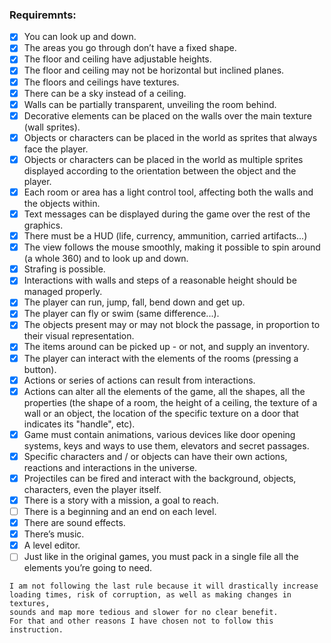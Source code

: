 
### Requiremnts:
- [x] You can look up and down.
- [x] The areas you go through don’t have a fixed shape.
- [x] The floor and ceiling have adjustable heights.
- [x] The floor and ceiling may not be horizontal but inclined planes.
- [x] The floors and ceilings have textures.
- [x] There can be a sky instead of a ceiling.
- [x] Walls can be partially transparent, unveiling the room behind.
- [x] Decorative elements can be placed on the walls over the main texture
		(wall sprites).
- [x] Objects or characters can be placed in the world as sprites that always face the player.	
- [x] Objects or characters can be placed in the world as multiple sprites displayed according to the orientation
		between the object and the player.
- [x] Each room or area has a light control tool, affecting both the walls and the objects within.
- [x] Text messages can be displayed during the game over the rest of the graphics.
- [x] There must be a HUD (life, currency, ammunition, carried artifacts...)
- [x] The view follows the mouse smoothly, making it possible to spin around (a whole 360) and to look up and down.
- [x] Strafing is possible.
- [x] Interactions with walls and steps of a reasonable height should be managed properly.
- [x] The player can run, jump, fall, bend down and get up.
- [x] The player can fly or swim (same difference...).
- [x] The objects present may or may not block the passage, in proportion to their visual representation.
- [x] The items around can be picked up - or not, and supply an inventory.
- [x] The player can interact with the elements of the rooms (pressing a button).
- [x] Actions or series of actions can result from interactions.
- [x] Actions can alter all the elements of the game, all the shapes, all the properties
	(the shape of a room, the height of a ceiling, the texture of a wall or an object,
	the location of the specific texture on a door that indicates its "handle", etc).
- [x] Game must contain animations, various devices like door opening systems, keys and ways to use them, elevators and secret passages.
- [x] Specific characters and / or objects can have their own actions, reactions and interactions in the universe.
- [x] Projectiles can be fired and interact with the background, objects, characters, even the player itself.
- [x] There is a story with a mission, a goal to reach.
- [ ] There is a beginning and an end on each level.
- [x] There are sound effects.
- [x] There’s music.
- [x] A level editor.
- [ ] Just like in the original games, you must pack in a single file all the elements you’re going to need.
```
I am not following the last rule because it will drastically increase
loading times, risk of corruption, as well as making changes in textures,
sounds and map more tedious and slower for no clear benefit.
For that and other reasons I have chosen not to follow this instruction.
```